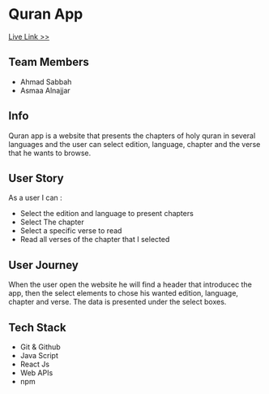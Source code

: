 # Quran App
<a href='https://holy-quran.netlify.app/'> Live Link >></a>
## Team Members
* Ahmad Sabbah
* Asmaa Alnajjar
## Info
Quran app is a website that presents the chapters of holy quran in several languages and the user can select edition, language, chapter and the verse that he wants to browse.

## User Story
As a user I can : 
* Select the edition and language to present chapters
* Select The chapter 
* Select a specific verse to read 
* Read all verses of the chapter that I selected

## User Journey
When the user open the website he  will find a header that introducec the app, then the select elements to chose his wanted edition, language, chapter and verse. 
The data is presented under the select boxes.

## Tech Stack
* Git & Github
* Java Script
* React Js
* Web APIs
* npm

